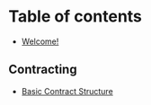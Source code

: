 # Table of contents

* [Welcome!](README.md)

## Contracting

* [Basic Contract Structure](contracting/basic-contract-structure.md)
